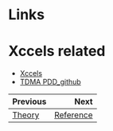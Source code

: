 Links
=======

# Xccels related

* [Xccels](https://xccels.github.io/main)
* [TDMA PDD_github](https://github.com/macks13027d/TDMA_PDD)

<div class="section_buttons">

| Previous          |                              Next |
|:------------------|----------------------------------:|
| [Theory](4_theory.md) | [Reference](6_reference.md) |
</div>

